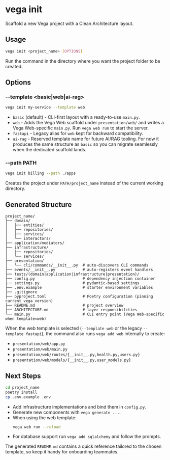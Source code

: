 # vega init

Scaffold a new Vega project with a Clean Architecture layout.

## Usage

```bash
vega init <project_name> [OPTIONS]
```

Run the command in the directory where you want the project folder to be created.

## Options

### --template <basic|web|ai-rag>

```bash
vega init my-service --template web
```

- `basic` (default) - CLI-first layout with a ready-to-use `main.py`.
- `web` - Adds the Vega Web scaffold under `presentation/web/` and writes a Vega Web-specific `main.py`. Run `vega web run` to start the server.
- `fastapi` - Legacy alias for `web` kept for backward compatibility.
- `ai-rag` - Reserved template name for future AI/RAG tooling. For now it produces the same structure as `basic` so you can migrate seamlessly when the dedicated scaffold lands.

### --path PATH

```bash
vega init billing --path ./apps
```

Creates the project under `PATH/project_name` instead of the current working directory.

## Generated Structure

```
project_name/
├── domain/
│   ├── entities/
│   ├── repositories/
│   ├── services/
│   └── interactors/
├── application/mediators/
├── infrastructure/
│   ├── repositories/
│   └── services/
├── presentation/
│   └── cli/commands/__init__.py  # auto-discovers CLI commands
├── events/__init__.py            # auto-registers event handlers
├── tests/(domain|application|infrastructure|presentation)/
├── config.py                     # dependency injection container
├── settings.py                   # pydantic-based settings
├── .env.example                  # starter environment variables
├── .gitignore
├── pyproject.toml                # Poetry configuration (pinning current vega version)
├── README.md                     # project overview
├── ARCHITECTURE.md               # layer responsibilities
└── main.py                       # CLI entry point (Vega Web-specific when template=web)
```

When the web template is selected (`--template web` or the legacy `--template fastapi`), the command also runs `vega add web` internally to create:

- `presentation/web/app.py`
- `presentation/web/main.py`
- `presentation/web/routes/{__init__.py,health.py,users.py}`
- `presentation/web/models/{__init__.py,user_models.py}`

## Next Steps

```bash
cd project_name
poetry install
cp .env.example .env
```

- Add infrastructure implementations and bind them in `config.py`.
- Generate new components with `vega generate ...`.
- When using the web template:
  ```bash
  vega web run --reload
  ```
- For database support run `vega add sqlalchemy` and follow the prompts.

The generated `README.md` contains a quick reference tailored to the chosen template, so keep it handy for onboarding teammates.
